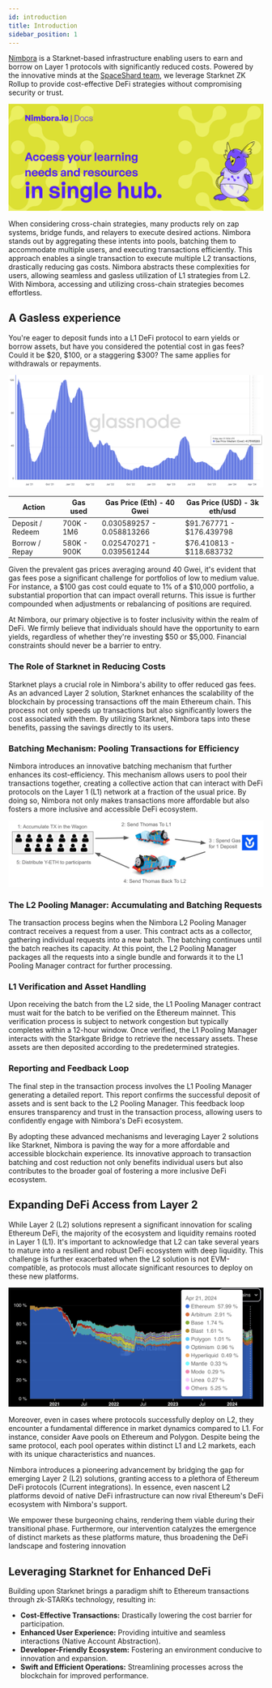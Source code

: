 ```yaml
---
id: introduction
title: Introduction
sidebar_position: 1
---
```


[Nimbora](https://www.nimbora.io/) is a Starknet-based infrastructure enabling users to earn and borrow on Layer 1 protocols with significantly reduced costs. Powered by the innovative minds at the [SpaceShard team](https://www.spaceshard.io/), we leverage Starknet ZK Rollup to provide cost-effective DeFi strategies without compromising security or trust.

![About](/img/introDocs.png)



When considering cross-chain strategies, many products rely on zap systems, bridge funds, and relayers to execute desired actions. Nimbora stands out by aggregating these intents into pools, batching them to accommodate multiple users, and executing transactions efficiently. This approach enables a single transaction to execute multiple L2 transactions, drastically reducing gas costs. Nimbora abstracts these complexities for users, allowing seamless and gasless utilization of L1 strategies from L2. With Nimbora, accessing and utilizing cross-chain strategies becomes effortless.




## A Gasless experience
    
You're eager to deposit funds into a L1 DeFi protocol to earn yields or borrow assets, but have you considered the potential cost in gas fees? Could it be $20, $100, or a staggering $300? The same applies for withdrawals or repayments. 

![Gas](/img/gas.png)

| Action            | Gas used       | Gas Price (Eth) - 40 Gwei  | Gas Price (USD) - 3k eth/usd  |
|-------------------|----------------|-------------------------------|---------------------|
| Deposit / Redeem | 700K - 1M6     | 0.030589257 - 0.058813266     | $91.767771 - $176.439798 |
| Borrow / Repay   | 580K - 900K    | 0.025470271 - 0.039561244     | $76.410813 - $118.683732 |


Given the prevalent gas prices averaging around 40 Gwei, it's evident that gas fees pose a significant challenge for portfolios of low to medium value. For instance, a $100 gas cost could equate to 1% of a $10,000 portfolio, a substantial proportion that can impact overall returns. This issue is further compounded when adjustments or rebalancing of positions are required.

At Nimbora, our primary objective is to foster inclusivity within the realm of DeFi. We firmly believe that individuals should have the opportunity to earn yields, regardless of whether they're investing $50 or $5,000. Financial constraints should never be a barrier to entry.


### The Role of Starknet in Reducing Costs

Starknet plays a crucial role in Nimbora's ability to offer reduced gas fees. As an advanced Layer 2 solution, Starknet enhances the scalability of the blockchain by processing transactions off the main Ethereum chain. This process not only speeds up transactions but also significantly lowers the cost associated with them. By utilizing Starknet, Nimbora taps into these benefits, passing the savings directly to its users.

### Batching Mechanism: Pooling Transactions for Efficiency

Nimbora introduces an innovative batching mechanism that further enhances its cost-efficiency. This mechanism allows users to pool their transactions together, creating a collective action that can interact with DeFi protocols on the Layer 1 (L1) network at a fraction of the usual price. By doing so, Nimbora not only makes transactions more affordable but also fosters a more inclusive and accessible DeFi ecosystem.

![Gas](/content/pooling.png)


### The L2 Pooling Manager: Accumulating and Batching Requests

The transaction process begins when the Nimbora L2 Pooling Manager contract receives a request from a user. This contract acts as a collector, gathering individual requests into a new batch. The batching continues until the batch reaches its capacity. At this point, the L2 Pooling Manager packages all the requests into a single bundle and forwards it to the L1 Pooling Manager contract for further processing.

### L1 Verification and Asset Handling

Upon receiving the batch from the L2 side, the L1 Pooling Manager contract must wait for the batch to be verified on the Ethereum mainnet. This verification process is subject to network congestion but typically completes within a 12-hour window. Once verified, the L1 Pooling Manager interacts with the Starkgate Bridge to retrieve the necessary assets. These assets are then deposited according to the predetermined strategies.

### Reporting and Feedback Loop

The final step in the transaction process involves the L1 Pooling Manager generating a detailed report. This report confirms the successful deposit of assets and is sent back to the L2 Pooling Manager. This feedback loop ensures transparency and trust in the transaction process, allowing users to confidently engage with Nimbora's DeFi ecosystem.

By adopting these advanced mechanisms and leveraging Layer 2 solutions like Starknet, Nimbora is paving the way for a more affordable and accessible blockchain experience. Its innovative approach to transaction batching and cost reduction not only benefits individual users but also contributes to the broader goal of fostering a more inclusive DeFi ecosystem.



## Expanding DeFi Access from Layer 2

While Layer 2 (L2) solutions represent a significant innovation for scaling Ethereum DeFi, the majority of the ecosystem and liquidity remains rooted in Layer 1 (L1). It's important to acknowledge that L2 can take several years to mature into a resilient and robust DeFi ecosystem with deep liquidity. This challenge is further exacerbated when the L2 solution is not EVM-compatible, as protocols must allocate significant resources to deploy on these new platforms.

![Tvl](/img/tvl.png)


Moreover, even in cases where protocols successfully deploy on L2, they encounter a fundamental difference in market dynamics compared to L1. For instance, consider Aave pools on Ethereum and Polygon. Despite being the same protocol, each pool operates within distinct L1 and L2 markets, each with its unique characteristics and nuances.

Nimbora introduces a pioneering advancement by bridging the gap for emerging Layer 2 (L2) solutions, granting access to a plethora of Ethereum DeFi protocols (Current integrations). In essence, even nascent L2 platforms devoid of native DeFi infrastructure can now rival Ethereum's DeFi ecosystem with Nimbora's support.

We empower these burgeoning chains, rendering them viable during their transitional phase. Furthermore, our intervention catalyzes the emergence of distinct markets as these platforms mature, thus broadening the DeFi landscape and fostering innovation


## Leveraging Starknet for Enhanced DeFi

Building upon Starknet brings a paradigm shift to Ethereum transactions through zk-STARKs technology, resulting in:

- **Cost-Effective Transactions:** Drastically lowering the cost barrier for participation.
- **Enhanced User Experience:** Providing intuitive and seamless interactions (Native Account Abstraction).
- **Developer-Friendly Ecosystem:** Fostering an environment conducive to innovation and expansion.
- **Swift and Efficient Operations:** Streamlining processes across the blockchain for improved performance.